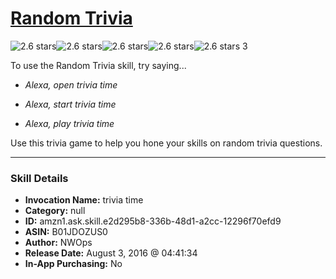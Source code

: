 # [Random Trivia](http://alexa.amazon.com/#skills/amzn1.ask.skill.e2d295b8-336b-48d1-a2cc-12296f70efd9)
![2.6 stars](../../images/ic_star_black_18dp_1x.png)![2.6 stars](../../images/ic_star_black_18dp_1x.png)![2.6 stars](../../images/ic_star_half_black_18dp_1x.png)![2.6 stars](../../images/ic_star_border_black_18dp_1x.png)![2.6 stars](../../images/ic_star_border_black_18dp_1x.png) 3

To use the Random Trivia skill, try saying...

* *Alexa, open trivia time*

* *Alexa, start trivia time*

* *Alexa, play trivia time*

Use this trivia game to help you hone your skills on random trivia questions.

***

### Skill Details

* **Invocation Name:** trivia time
* **Category:** null
* **ID:** amzn1.ask.skill.e2d295b8-336b-48d1-a2cc-12296f70efd9
* **ASIN:** B01JDOZUS0
* **Author:** NWOps
* **Release Date:** August 3, 2016 @ 04:41:34
* **In-App Purchasing:** No
